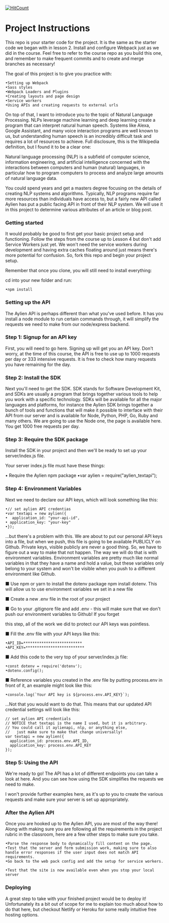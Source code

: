 [![HitCount](http://hits.dwyl.com/{username}/https://githubcom/Potential17/NLP-Project.svg)](http://hits.dwyl.com/{username}/https://githubcom/Potential17/NLP-Project)

# Project Instructions
This repo is your starter code for the project. It is the same as the starter code we began with in lesson 2. Install and configure Webpack just as we did in the course. Feel free to refer to the course repo as you build this one, and remember to make frequent commits and to create and merge branches as necessary!

The goal of this project is to give you practice with:

	•Setting up Webpack
	•Sass styles
	•Webpack Loaders and Plugins
	•Creating layouts and page design
	•Service workers
	•Using APIs and creating requests to external urls
  
  
On top of that, I want to introduce you to the topic of Natural Language Processing. NLPs leverage machine learning and deep learning create a program that can interpret natural human speech. Systems like Alexa, Google Assistant, and many voice interaction programs are well known to us, but understanding human speech is an incredibly difficult task and requires a lot of resources to achieve. Full disclosure, this is the Wikipedia definition, but I found it to be a clear one:


Natural language processing (NLP) is a subfield of computer science, information engineering, and artificial intelligence concerned with the interactions between computers and human (natural) languages, in particular how to program computers to process and analyze large amounts of natural language data.

You could spend years and get a masters degree focusing on the details of creating NLP systems and algorithms. Typically, NLP programs require far more resources than individuals have access to, but a fairly new API called Aylien has put a public facing API in front of their NLP system. We will use it in this project to determine various attributes of an article or blog post.

### Getting started
It would probably be good to first get your basic project setup and functioning. Follow the steps from the course up to Lesson 4 but don't add Service Workers just yet. We won't need the service workers during development and having extra caches floating around just means there's more potential for confusion. So, fork this repo and begin your project setup.

Remember that once you clone, you will still need to install everything:

cd into your new folder and run:

 	•npm install
  
### Setting up the API
The Aylien API is perhaps different than what you've used before. It has you install a node module to run certain commands through, it will simplify the requests we need to make from our node/express backend.

### Step 1: Signup for an API key
First, you will need to go here. Signing up will get you an API key. Don't worry, at the time of this course, the API is free to use up to 1000 requests per day or 333 intensive requests. It is free to check how many requests you have remaining for the day.

### Step 2: Install the SDK
Next you'll need to get the SDK. SDK stands for Software Development Kit, and SDKs are usually a program that brings together various tools to help you work with a specific technology. SDKs will be available for all the major languages and platforms, for instance the Aylien SDK brings together a bunch of tools and functions that will make it possible to interface with their API from our server and is available for Node, Python, PHP, Go, Ruby and many others. We are going to use the Node one, the page is available here. You get 1000 free requests per day.

### Step 3: Require the SDK package
Install the SDK in your project and then we'll be ready to set up your server/index.js file.

Your server index.js file must have these things:

• Require the Aylien npm package
	•var aylien = require("aylien_textapi");
### Step 4: Environment Variables

Next we need to declare our API keys, which will look something like this:

	•// set aylien API credentias
	•var textapi = new aylien({
	•  application_id: "your-api-id",
 	• application_key: "your-key"
	•});
	
...but there's a problem with this. We are about to put our personal API keys into a file, but when we push, this file is going to be available PUBLICLY on Github. Private keys, visible publicly are never a good thing. So, we have to figure out a way to make that not happen. The way we will do that is with environment variables. Environment variables are pretty much like normal variables in that they have a name and hold a value, but these variables only belong to your system and won't be visible when you push to a different environment like Github.

■ Use npm or yarn to install the dotenv package npm install dotenv. This will allow us to use environment variables we set in a new file

■ Create a new .env file in the root of your project

■ Go to your .gitignore file and add .env - this will make sure that we don't push our environment variables to Github! If you forget

this step, all of the work we did to protect our API keys was pointless.

■ Fill the .env file with your API keys like this:

	•API_ID=**************************
	•API_KEY=**************************
	
■ Add this code to the very top of your server/index.js file:

	•const dotenv = require('dotenv');
	•dotenv.config();
■ Reference variables you created in the .env file by putting process.env in front of it, an example might look like this:

 	•console.log(`Your API key is ${process.env.API_KEY}`);
 
...Not that you would want to do that. This means that our updated API credential settings will look like this:

	// set aylien API credentials
	// NOTICE that textapi is the name I used, but it is arbitrary. 
	// You could call it aylienapi, nlp, or anything else, 
	//   just make sure to make that change universally!
	var textapi = new aylien({
  	  application_id: process.env.API_ID,
  	  application_key: process.env.API_KEY
	});
	
### Step 5: Using the API

We're ready to go! The API has a lot of different endpoints you can take a look at here. And you can see how using the SDK simplifies the requests we need to make.

I won't provide further examples here, as it's up to you to create the various requests and make sure your server is set up appropriately.

### After the Aylien API

Once you are hooked up to the Aylien API, you are most of the way there! Along with making sure you are following all the requirements in the project rubric in the classroom, here are a few other steps to make sure you take.

	•Parse the response body to dynamically fill content on the page.
	•Test that the server and form submission work, making sure to also handle error responses if the user input does not match API requirements. 
	•Go back to the web pack config and add the setup for service workers.  
	•Test that the site is now available even when you stop your local server 

### Deploying

A great step to take with your finished project would be to deploy it! Unfortunately its a bit out of scope for me to explain too much about how to do that here, but checkout Netlify or Heroku for some really intuitive free hosting options.
